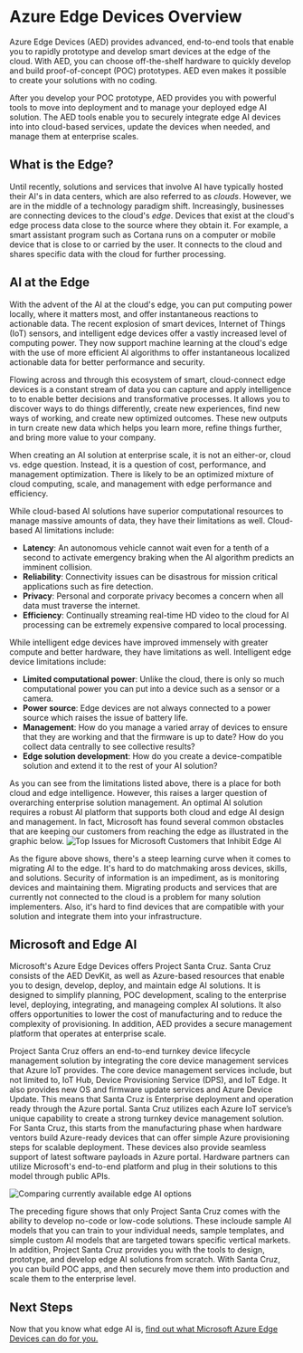 # Azure Edge Devices Overview

Azure Edge Devices (AED) provides advanced, end-to-end tools that enable you to rapidly prototype and develop smart devices at the edge of the cloud. With AED, you can choose off-the-shelf hardware to quickly develop and build proof-of-concept (POC) prototypes. AED even makes it possible to create your solutions with no coding.

After you develop your POC prototype, AED provides you with powerful tools to move into deployment and to manage your deployed edge AI solution. The AED tools enable you to securely integrate edge AI devices into into cloud-based services, update the devices when needed, and manage them at enterprise scales.

## What is the Edge?

Until recently, solutions and services that involve AI have typically hosted their AI's in data centers, which are also referred to as *clouds*. However, we are in the middle of a technology paradigm shift. Increasingly, businesses are connecting devices to the cloud's *edge*. Devices that exist at the cloud's edge process data close to the source where they obtain it. For example, a smart assistant program such as Cortana runs on a computer or mobile device that is close to or carried by the user. It connects to the cloud and shares specific data with the cloud for further processing.

## AI at the Edge

With the advent of the AI at the cloud's edge, you can put computing power locally, where it matters most, and offer instantaneous reactions to actionable data. The recent explosion of smart devices, Internet of Things (IoT) sensors, and intelligent edge devices offer a vastly increased level of computing power. They now support machine learning at the cloud's edge with the use of more efficient AI algorithms to offer instantaneous localized actionable data for better performance and security.

Flowing across and through this ecosystem of smart, cloud-connect edge devices is a constant stream of data you can capture and apply intelligence to to enable better decisions and transformative processes. It allows you to discover ways to do things differently, create new experiences, find new ways of working, and create new optimized outcomes. These new outputs in turn create new data which helps you learn more, refine things further, and bring more value to your company.

When creating an AI solution at enterprise scale, it is not an either-or, cloud vs. edge question. Instead, it is a question of cost, performance, and management optimization. There is likely to be an optimized mixture of cloud computing, scale, and management with edge performance and efficiency.

While cloud-based AI solutions have superior computational resources to manage massive amounts of data, they have their limitations as well. Cloud-based AI limitations include:
- **Latency**: An autonomous vehicle cannot wait even for a tenth of a second to activate emergency braking when the AI algorithm predicts an imminent collision.
- **Reliability**: Connectivity issues can be disastrous for mission critical applications such as fire detection.
- **Privacy**: Personal and corporate privacy becomes a concern when all data must traverse the internet.
- **Efficiency**: Continually streaming real-time HD video to the cloud for AI processing can be extremely expensive compared to local processing.

While intelligent edge devices have improved immensely with greater compute and better hardware, they have limitations as well. Intelligent edge device limitations include:
- **Limited computational power**: Unlike the cloud, there is only so much computational power you can put into a device such as a sensor or a camera.
- **Power source**: Edge devices are not always connected to a power source which raises the issue of battery life.
- **Management**: How do you manage a varied array of devices to ensure that they are working and that the firmware is up to date? How do you collect data centrally to see collective results?
- **Edge solution development**: How do you create a device-compatible solution and extend it to the rest of your AI solution?

As you can see from the limitations listed above, there is a place for both cloud and edge intelligence. However, this raises a larger question of overarching enterprise solution management. An optimal AI solution requires a robust AI platform that supports both cloud and edge AI design and management. In fact, Microsoft has found several common obstacles that are keeping our customers from reaching the edge as illustrated in the graphic below.
![Top Issues for Microsoft Customers that Inhibit Edge AI](getting_started/getting_started_images/aed-customer-top-issues.png)

As the figure above shows, there's a steep learning curve when it comes to migrating AI to the edge. It's hard to do matchmaking aross devices, skills, and solutions. Security of information is an impediment, as is monitoring devices and maintaining them. Migrating products and services that are currently not connected to the cloud is a problem for many solution implementers. Also, it's hard to find devices that are compatible with your solution and integrate them into your infrastructure.

## Microsoft and Edge AI
Microsoft's Azure Edge Devices offers Project Santa Cruz. Santa Cruz consists of the AED DevKit, as well as Azure-based resources that enable you to design, develop, deploy, and maintain edge AI solutions. It is designed to simplify planning, POC development, scaling to the enterprise level, deploying, integrating, and manageing complex AI solutions. It also offers opportunities to lower the cost of manufacturing and to reduce the complexity of provisioning. In addition, AED provides a secure management platform that operates at enterprise scale. 

Project Santa Cruz offers an end-to-end turnkey device lifecycle management solution by integrating the core device management services that Azure IoT provides. The core device management services include, but not limited to, IoT Hub, Device Provisioning Service (DPS), and IoT Edge. It also provides new OS and firmware update services and Azure Device Update. This means that Santa Cruz is Enterprise deployment and operation ready through the Azure portal. Santa Cruz utilizes each Azure IoT service’s unique capability to create a strong turnkey device management solution. For Santa Cruz, this starts from the manufacturing phase when hardware ventors build Azure-ready devices that can offer simple Azure provisioning steps for scalable deployment. These devices also provide seamless support of latest software payloads in Azure portal. Hardware partners can utilize Microsoft's end-to-end platform and plug in their solutions to this model through public APIs. 

![Comparing currently available edge AI options](getting_started/getting_started_images/aed-comparing-options.png)

The preceding figure shows that only Project Santa Cruz comes with the ability to develop no-code or low-code solutions. These incloude sample AI models that you can train to your individual needs, sample templates, and simple custom AI models that are targeted towars specific vertical markets. In addition, Project Santa Cruz provides you with the tools to design, prototype, and develop edge AI solutions from scratch. With Santa Cruz, you can build POC apps, and then securely move them into production and scale them to the enterprise level. 

## Next Steps
Now that you know what edge AI is, [find out what Microsoft Azure Edge Devices can do for you.](aed-intro.md)
